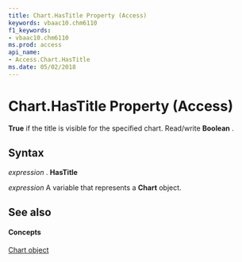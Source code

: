```yaml
---
title: Chart.HasTitle Property (Access)
keywords: vbaac10.chm6110
f1_keywords:
- vbaac10.chm6110
ms.prod: access
api_name:
- Access.Chart.HasTitle
ms.date: 05/02/2018
---
```



# Chart.HasTitle Property (Access)

**True** if the title is visible for the specified chart. Read/write **Boolean** .


## Syntax

 _expression_ . **HasTitle**

 _expression_ A variable that represents a **Chart** object.


## See also


#### Concepts


[Chart object](Access.Chart.md)